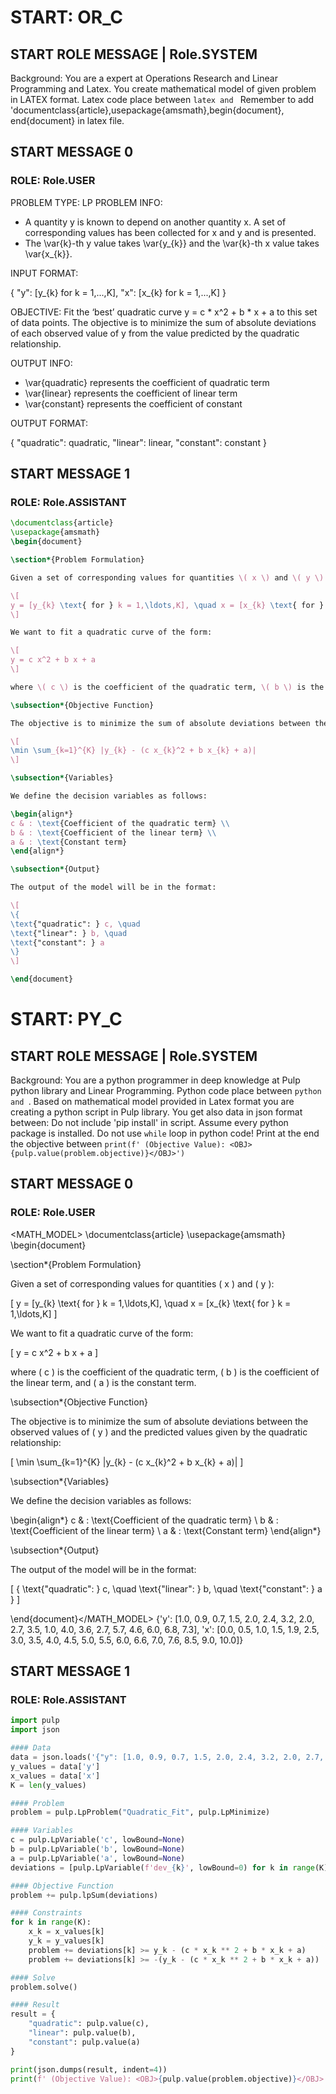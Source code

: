 # START: OR_C 
## START ROLE MESSAGE | Role.SYSTEM 
Background: You are a expert at Operations Research and Linear Programming and Latex. You create mathematical model of given problem in LATEX format. Latex code place between ```latex and ``` Remember to add 'documentclass{article},usepackage{amsmath},begin{document}, end{document} in latex file. 
## START MESSAGE 0 
### ROLE: Role.USER
<DESCRIPTION>
PROBLEM TYPE: LP
PROBLEM INFO:

- A quantity y is known to depend on another quantity x. A set of corresponding values has been collected for x and y and is presented.
- The \var{k}-th y value takes \var{y_{k}} and the \var{k}-th x value takes \var{x_{k}}.

INPUT FORMAT:

{
    "y": [y_{k} for k = 1,...,K],
    "x": [x_{k} for k = 1,...,K]
}


OBJECTIVE: Fit the ‘best’ quadratic curve y = c * x^2 + b * x + a to this set of data points. The objective is to minimize the sum of absolute deviations of each observed value of y from the value predicted by the quadratic relationship.

OUTPUT INFO:

- \var{quadratic} represents the coefficient of quadratic term
- \var{linear} represents the coefficient of linear term
- \var{constant} represents the coefficient of constant

OUTPUT FORMAT:

{
    "quadratic": quadratic,
    "linear": linear,
    "constant": constant
}
</DESCRIPTION>


## START MESSAGE 1 
### ROLE: Role.ASSISTANT
```latex
\documentclass{article}
\usepackage{amsmath}
\begin{document}

\section*{Problem Formulation}

Given a set of corresponding values for quantities \( x \) and \( y \):

\[
y = [y_{k} \text{ for } k = 1,\ldots,K], \quad x = [x_{k} \text{ for } k = 1,\ldots,K]
\]

We want to fit a quadratic curve of the form:

\[
y = c x^2 + b x + a
\]

where \( c \) is the coefficient of the quadratic term, \( b \) is the coefficient of the linear term, and \( a \) is the constant term.

\subsection*{Objective Function}

The objective is to minimize the sum of absolute deviations between the observed values of \( y \) and the predicted values given by the quadratic relationship:

\[
\min \sum_{k=1}^{K} |y_{k} - (c x_{k}^2 + b x_{k} + a)|
\]

\subsection*{Variables}

We define the decision variables as follows:

\begin{align*}
c & : \text{Coefficient of the quadratic term} \\
b & : \text{Coefficient of the linear term} \\
a & : \text{Constant term}
\end{align*}

\subsection*{Output}

The output of the model will be in the format:

\[
\{ 
\text{"quadratic": } c, \quad 
\text{"linear": } b, \quad 
\text{"constant": } a 
\}
\]

\end{document}
```

# START: PY_C 
## START ROLE MESSAGE | Role.SYSTEM 
Background: You are a python programmer in deep knowledge at Pulp python library and Linear Programming. Python code place between ```python and ```. Based on mathematical model provided in Latex format you are creating a python script in Pulp library. You get also data in json format between: <DATA></DATA> Do not include 'pip install' in script. Assume every python package is installed. Do not use `while` loop in python code! Print at the end the objective between <OBJ></OBJ> `print(f' (Objective Value): <OBJ>{pulp.value(problem.objective)}</OBJ>')` 
## START MESSAGE 0 
### ROLE: Role.USER
<MATH_MODEL>
\documentclass{article}
\usepackage{amsmath}
\begin{document}

\section*{Problem Formulation}

Given a set of corresponding values for quantities \( x \) and \( y \):

\[
y = [y_{k} \text{ for } k = 1,\ldots,K], \quad x = [x_{k} \text{ for } k = 1,\ldots,K]
\]

We want to fit a quadratic curve of the form:

\[
y = c x^2 + b x + a
\]

where \( c \) is the coefficient of the quadratic term, \( b \) is the coefficient of the linear term, and \( a \) is the constant term.

\subsection*{Objective Function}

The objective is to minimize the sum of absolute deviations between the observed values of \( y \) and the predicted values given by the quadratic relationship:

\[
\min \sum_{k=1}^{K} |y_{k} - (c x_{k}^2 + b x_{k} + a)|
\]

\subsection*{Variables}

We define the decision variables as follows:

\begin{align*}
c & : \text{Coefficient of the quadratic term} \\
b & : \text{Coefficient of the linear term} \\
a & : \text{Constant term}
\end{align*}

\subsection*{Output}

The output of the model will be in the format:

\[
\{ 
\text{"quadratic": } c, \quad 
\text{"linear": } b, \quad 
\text{"constant": } a 
\}
\]

\end{document}</MATH_MODEL>
<DATA>
{'y': [1.0, 0.9, 0.7, 1.5, 2.0, 2.4, 3.2, 2.0, 2.7, 3.5, 1.0, 4.0, 3.6, 2.7, 5.7, 4.6, 6.0, 6.8, 7.3], 'x': [0.0, 0.5, 1.0, 1.5, 1.9, 2.5, 3.0, 3.5, 4.0, 4.5, 5.0, 5.5, 6.0, 6.6, 7.0, 7.6, 8.5, 9.0, 10.0]}</DATA>


## START MESSAGE 1 
### ROLE: Role.ASSISTANT
```python
import pulp
import json

#### Data
data = json.loads('{"y": [1.0, 0.9, 0.7, 1.5, 2.0, 2.4, 3.2, 2.0, 2.7, 3.5, 1.0, 4.0, 3.6, 2.7, 5.7, 4.6, 6.0, 6.8, 7.3], "x": [0.0, 0.5, 1.0, 1.5, 1.9, 2.5, 3.0, 3.5, 4.0, 4.5, 5.0, 5.5, 6.0, 6.6, 7.0, 7.6, 8.5, 9.0, 10.0]}')
y_values = data['y']
x_values = data['x']
K = len(y_values)

#### Problem
problem = pulp.LpProblem("Quadratic_Fit", pulp.LpMinimize)

#### Variables
c = pulp.LpVariable('c', lowBound=None)
b = pulp.LpVariable('b', lowBound=None)
a = pulp.LpVariable('a', lowBound=None)
deviations = [pulp.LpVariable(f'dev_{k}', lowBound=0) for k in range(K)]

#### Objective Function
problem += pulp.lpSum(deviations)

#### Constraints
for k in range(K):
    x_k = x_values[k]
    y_k = y_values[k]
    problem += deviations[k] >= y_k - (c * x_k ** 2 + b * x_k + a)
    problem += deviations[k] >= -(y_k - (c * x_k ** 2 + b * x_k + a))

#### Solve
problem.solve()

#### Result
result = {
    "quadratic": pulp.value(c),
    "linear": pulp.value(b),
    "constant": pulp.value(a)
}

print(json.dumps(result, indent=4))
print(f' (Objective Value): <OBJ>{pulp.value(problem.objective)}</OBJ>')
```

